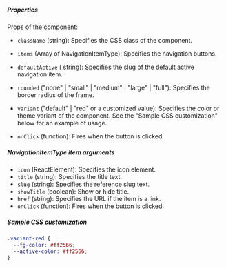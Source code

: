 ##### Properties

Props of the component:

- `className` (string): Specifies the CSS class of the component.
- `items` (Array of NavigationItemType): Specifies the navigation buttons.
- `defaultActive` ( string): Specifies the slug of the default active navigation item.
- `rounded` ("none" | "small" | "medium" | "large" | "full"): Specifies the border radius of the frame.

- `variant` ("default" | "red" or a customized value): Specifies the color or theme variant of the component. See the "Sample CSS customization" below for an example of usage.

- `onClick` (function): Fires when the button is clicked.

##### NavigationItemType item arguments

- `icon` (ReactElement): Specifies the icon element.
- `title` (string): Specifies the title text.
- `slug` (string): Specifies the reference slug text.
- `showTitle` (boolean): Show or hide title.
- `href` (string): Specifies the URL if the item is a link.
- `onClick` (function): Fires when the button is clicked.

##### Sample CSS customization

```css
.variant-red {
  --fg-color: #ff2566;
  --active-color: #ff2566;
}
```
